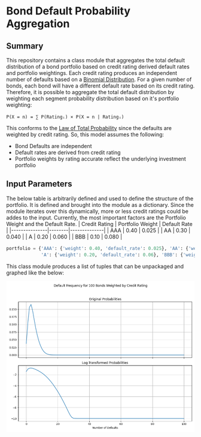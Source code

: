 # Bond Default Probability Aggregation
## Summary
This repository contains a class module that aggregates the total default distribution of a bond portfolio based on credit rating derived default rates and portfolio weightings. Each credit rating produces an independent number of defaults based on a [Binomial Distribution](https://en.wikipedia.org/wiki/Binomial_distribution). For a given number of bonds, each bond will have a different default rate based on its credit rating. Therefore, it is possible to aggregate the total default distribution by weighting each segment probability distribution based on it's portfolio weighting:

`P(X = n) = ∑ P(Ratingᵢ) × P(X = n | Ratingᵢ)`

This conforms to the [Law of Total Probability](https://en.wikipedia.org/wiki/Law_of_total_probability) since the defaults are weighted by credit rating. So, this model assumes the following:
- Bond Defaults are independent
- Default rates are derived from credit rating
- Portfolio weights by rating accurate reflect the underlying investment portfolio

## Input Parameters
The below table is arbitrarily defined and used to define the structure of the portfolio. It is defined and brought into the module as a dictionary. Since the module iterates over this dynamically, more or less credit ratings could be addes to the input. Currently, the most important factors are the Portfolio Weight and the Default Rate.
| Credit Rating | Portfolio Weight | Default Rate |
|---------------|--------|--------------|
| AAA           | 0.40   | 0.025        |
| AA            | 0.30   | 0.040        |
| A             | 0.20   | 0.060        |
| BBB           | 0.10   | 0.080        |

```python
portfolio = {'AAA': {'weight': 0.40, 'default_rate': 0.025}, 'AA': {'weight': 0.30, 'default_rate': 0.04}, 
             'A': {'weight': 0.20, 'default_rate': 0.06}, 'BBB': {'weight': 0.10, 'default_rate': 0.08}}
```


This class module produces a list of tuples that can be unpackaged and graphed like the below:

![alt_text](https://github.com/amason445/bond_default_aggregation/blob/main/DefaultFrequency.png)
